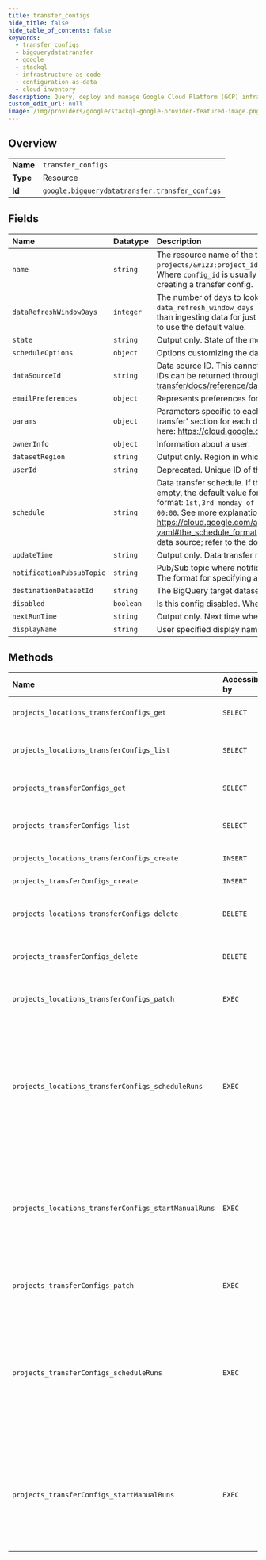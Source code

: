 ```yaml
---
title: transfer_configs
hide_title: false
hide_table_of_contents: false
keywords:
  - transfer_configs
  - bigquerydatatransfer
  - google    
  - stackql
  - infrastructure-as-code
  - configuration-as-data
  - cloud inventory
description: Query, deploy and manage Google Cloud Platform (GCP) infrastructure and resources using SQL
custom_edit_url: null
image: /img/providers/google/stackql-google-provider-featured-image.png
---
```

  
    

## Overview
<table><tbody>
<tr><td><b>Name</b></td><td><code>transfer_configs</code></td></tr>
<tr><td><b>Type</b></td><td>Resource</td></tr>
<tr><td><b>Id</b></td><td><code>google.bigquerydatatransfer.transfer_configs</code></td></tr>
</tbody></table>

## Fields
| Name | Datatype | Description |
|:-----|:---------|:------------|
| `name` | `string` | The resource name of the transfer config. Transfer config names have the form `projects/&#123;project_id&#125;/locations/&#123;region&#125;/transferConfigs/&#123;config_id&#125;`. Where `config_id` is usually a uuid, even though it is not guaranteed or required. The name is ignored when creating a transfer config. |
| `dataRefreshWindowDays` | `integer` | The number of days to look back to automatically refresh the data. For example, if `data_refresh_window_days = 10`, then every day BigQuery reingests data for [today-10, today-1], rather than ingesting data for just [today-1]. Only valid if the data source supports the feature. Set the value to 0 to use the default value. |
| `state` | `string` | Output only. State of the most recently updated transfer run. |
| `scheduleOptions` | `object` | Options customizing the data transfer schedule. |
| `dataSourceId` | `string` | Data source ID. This cannot be changed once data transfer is created. The full list of available data source IDs can be returned through an API call: https://cloud.google.com/bigquery-transfer/docs/reference/datatransfer/rest/v1/projects.locations.dataSources/list |
| `emailPreferences` | `object` | Represents preferences for sending email notifications for transfer run events. |
| `params` | `object` | Parameters specific to each data source. For more information see the bq tab in the 'Setting up a data transfer' section for each data source. For example the parameters for Cloud Storage transfers are listed here: https://cloud.google.com/bigquery-transfer/docs/cloud-storage-transfer#bq |
| `ownerInfo` | `object` | Information about a user. |
| `datasetRegion` | `string` | Output only. Region in which BigQuery dataset is located. |
| `userId` | `string` | Deprecated. Unique ID of the user on whose behalf transfer is done. |
| `schedule` | `string` | Data transfer schedule. If the data source does not support a custom schedule, this should be empty. If it is empty, the default value for the data source will be used. The specified times are in UTC. Examples of valid format: `1st,3rd monday of month 15:30`, `every wed,fri of jan,jun 13:15`, and `first sunday of quarter 00:00`. See more explanation about the format here: https://cloud.google.com/appengine/docs/flexible/python/scheduling-jobs-with-cron-yaml#the_schedule_format NOTE: The minimum interval time between recurring transfers depends on the data source; refer to the documentation for your data source. |
| `updateTime` | `string` | Output only. Data transfer modification time. Ignored by server on input. |
| `notificationPubsubTopic` | `string` | Pub/Sub topic where notifications will be sent after transfer runs associated with this transfer config finish. The format for specifying a pubsub topic is: `projects/&#123;project&#125;/topics/&#123;topic&#125;` |
| `destinationDatasetId` | `string` | The BigQuery target dataset id. |
| `disabled` | `boolean` | Is this config disabled. When set to true, no runs are scheduled for a given transfer. |
| `nextRunTime` | `string` | Output only. Next time when data transfer will run. |
| `displayName` | `string` | User specified display name for the data transfer. |
## Methods
| Name | Accessible by | Required Params | Description |
|:-----|:--------------|:----------------|:------------|
| `projects_locations_transferConfigs_get` | `SELECT` | `locationsId, projectsId, transferConfigsId` | Returns information about a data transfer config. |
| `projects_locations_transferConfigs_list` | `SELECT` | `locationsId, projectsId` | Returns information about all transfer configs owned by a project in the specified location. |
| `projects_transferConfigs_get` | `SELECT` | `projectsId, transferConfigsId` | Returns information about a data transfer config. |
| `projects_transferConfigs_list` | `SELECT` | `projectsId` | Returns information about all transfer configs owned by a project in the specified location. |
| `projects_locations_transferConfigs_create` | `INSERT` | `locationsId, projectsId` | Creates a new data transfer configuration. |
| `projects_transferConfigs_create` | `INSERT` | `projectsId` | Creates a new data transfer configuration. |
| `projects_locations_transferConfigs_delete` | `DELETE` | `locationsId, projectsId, transferConfigsId` | Deletes a data transfer configuration, including any associated transfer runs and logs. |
| `projects_transferConfigs_delete` | `DELETE` | `projectsId, transferConfigsId` | Deletes a data transfer configuration, including any associated transfer runs and logs. |
| `projects_locations_transferConfigs_patch` | `EXEC` | `locationsId, projectsId, transferConfigsId` | Updates a data transfer configuration. All fields must be set, even if they are not updated. |
| `projects_locations_transferConfigs_scheduleRuns` | `EXEC` | `locationsId, projectsId, transferConfigsId` | Creates transfer runs for a time range [start_time, end_time]. For each date - or whatever granularity the data source supports - in the range, one transfer run is created. Note that runs are created per UTC time in the time range. DEPRECATED: use StartManualTransferRuns instead. |
| `projects_locations_transferConfigs_startManualRuns` | `EXEC` | `locationsId, projectsId, transferConfigsId` | Start manual transfer runs to be executed now with schedule_time equal to current time. The transfer runs can be created for a time range where the run_time is between start_time (inclusive) and end_time (exclusive), or for a specific run_time. |
| `projects_transferConfigs_patch` | `EXEC` | `projectsId, transferConfigsId` | Updates a data transfer configuration. All fields must be set, even if they are not updated. |
| `projects_transferConfigs_scheduleRuns` | `EXEC` | `projectsId, transferConfigsId` | Creates transfer runs for a time range [start_time, end_time]. For each date - or whatever granularity the data source supports - in the range, one transfer run is created. Note that runs are created per UTC time in the time range. DEPRECATED: use StartManualTransferRuns instead. |
| `projects_transferConfigs_startManualRuns` | `EXEC` | `projectsId, transferConfigsId` | Start manual transfer runs to be executed now with schedule_time equal to current time. The transfer runs can be created for a time range where the run_time is between start_time (inclusive) and end_time (exclusive), or for a specific run_time. |
